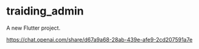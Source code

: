 # traiding_admin

A new Flutter project.

https://chat.openai.com/share/d67a9a68-28ab-439e-afe9-2cd207591a7e
